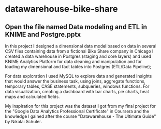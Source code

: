 # datawarehouse-bike-share
## Open the file named Data modeling and ETL in KNIME and Postgre.pptx
In this project I designed a dimensional data model based on data in several CSV files containing data from a fictional Bike Share company in Chicago
I created a data warehouse in Postgres (staging and core layers) and used KNIME Analytics Platform for data cleaning and manipulation and for loading my dimensional and fact tables into Postgres (ETL/Data Pipeline);

For data exploration I used MySQL to explore data and generated insights that would answer the business task, using joins, aggregate functions, temporary tables, CASE statements, subqueries, windows functions. 
For data visualization, creating a dashboard with bar charts, pie charts, heat maps and calculated fields.

My inspiration for this project was the dataset I got from my final project for the "Google Data Analytics Professional Certificate" in Coursera and the knowledge I gained after the course "Datawarehouse - The Ultimate Guide" by Nikolai Schuler.
